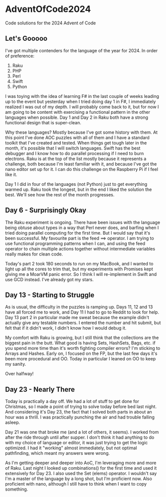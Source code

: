 # AdventOfCode2024

Code solutions for the 2024 Advent of Code

## Let's Gooooo

I've got multiple contenders for the language of the year for 2024. In order of preference:
1. Raku
2. PHP
3. Perl
4. Swift
5. Python

I was toying with the idea of learning F# in the last couple of weeks leading up to the event but yesterday when I tried doing day 1 in F#, I immediately realized I was out of my depth. I will probably come back to it, but for now I am going to be content with exercising a functional pattern in the other languages when possible. Day 1 and Day 2 in Raku both have a strong functional design that is super-clean.

Why these languages? Mostly because I've got some history with them. At this point I've done AOC puzzles with all of them and I have a standard toolkit that I've created and tested. When things get tough later in the month, it's possible that I will switch languages. Swift has the best debugger and I know how to do parallel processing if I need to burn electrons. Raku is at the top of the list mostly because it represents a challenge, both because I'm least familiar with it, and because I've got the nano editor set up for it. I can do this challenge on the Raspberry Pi if I feel like it.

Day 1 I did in four of the languages (not Python) just to get everything warmed up. Raku took the longest, but in the end I liked the solution the best. We'll see how the rest of the month progresses.

## Day 6 - Surprisingly Okay

The Raku experiment is ongoing. There have been issues with the language being obtuse about types in a way that Perl never does, and barfing when I tried doing parallel computing for the first time. But I would say that it's been successful. My favourite part is the feed ==> operator. I am trying to use functional programming patterns when I can, and using the feed operator to chain multiple actions together without intermediate variables really makes for clean code.

Today's part 2 took 180 seconds to run on my MacBook, and I wanted to light up all the cores to trim that, but my experiments with Promises kept giving me a MoarVM panic error. So I think I will re-implement in Swift and use GCD instead. I've already got my stars.

## Day 13 - Starting to Struggle

As is usual, the difficulty in the puzzles is ramping up. Days 11, 12 and 13 have all forced me to work, and Day 11 I had to go to Reddit to look for help. Day 13 part 2 in particular made me sweat because the example didn't actually give any testable numbers. I entered the number and hit submit, but felt that if it didn't work, I didn't know how I would debug it.

My comfort with Raku is growing, but I still think that the collections are the biggest pain in the butt. What good is having Sets, HashSets, Bags, etc. if you spend more time than it's worth fighting compiler errors? I'm sticking to Arrays and Hashes. Early on, I focused on the FP, but the last few days it's been more procedural and OO. Today in particular I leaned on OO to keep my sanity.

Over halfway!

## Day 23 - Nearly There

Today is practically a day off. We had a lot of stuff to get done for Christmas, so I made a point of trying to solve today before bed last night. And considering it's Day 23, the fact that I solved both parts in about an hour was a thrill. I was practically punching the air and had trouble falling asleep.

Day 21 was one that broke me (and a lot of others, it seems). I worked from after the ride through until after supper. I don't think it had anything to do with my choice of language or editor, it was just trying to get the logic optimized. I had it "working" almost immediately, but not optimal pathfinding, which meant my answers were wrong.

As I'm getting deeper and deeper into AoC, I'm leveraging more and more of Raku. Last night I looked up combinations() for the first time and used it extensively for Day 23. I also used the Set (elems) operator. I wouldn't say I'm a master of the language by a long shot, but I'm proficient now. Also proficient with nano, although I still have to think when I want to copy something.